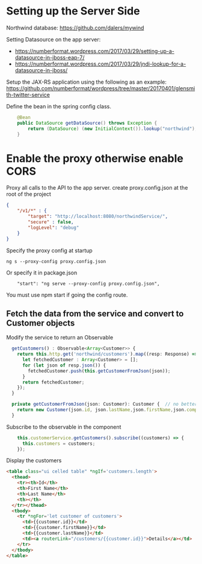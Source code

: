 # Setting up the Server Side

Northwind database:
https://github.com/dalers/mywind

Setting Datasource on the app server:
* https://numberformat.wordpress.com/2017/03/29/setting-up-a-datasource-in-jboss-eap-7/
* https://numberformat.wordpress.com/2017/03/29/jndi-lookup-for-a-datasource-in-jboss/

Setup the JAX-RS application using the following as an example:
https://github.com/numberformat/wordpress/tree/master/20170401/glensmith-twitter-service

Define the bean in the spring config class.
```java
	@Bean
	public DataSource getDataSource() throws Exception {
		return (DataSource) (new InitialContext()).lookup("northwind");
	}
```

# Enable the proxy otherwise enable CORS
Proxy all calls to the API to the app server.
create proxy.config.json at the root of the project
```json
{
    "/v1/*" : {
        "target": "http://localhost:8080/northwindService/",
        "secure" : false,
        "logLevel": "debug"
    }
}
```

Specify the proxy config at startup
```
ng s --proxy-config proxy.config.json
```
Or specify it in package.json
```
    "start": "ng serve --proxy-config proxy.config.json",
```
You must use npm start if going the config route.


## Fetch the data from the service and convert to Customer objects
Modify the service to return an Observable
```typescript
  getCustomers() : Observable<Array<Customer>> {
    return this.http.get('northwind/customers').map((resp: Response) => {
      let fetchedCustomer : Array<Customer> = [];
      for (let json of resp.json()) {        
        fetchedCustomer.push(this.getCustomerFromJson(json));
      }
      return fetchedCustomer;
    });
  }

  private getCustomerFromJson(json: Customer): Customer {  // no better way...
    return new Customer(json.id, json.lastName,json.firstName,json.company);
  }
```

Subscribe to the observable in the component
```typescript
    this.customerService.getCustomers().subscribe((customers) => {
      this.customers = customers;
    });
```
Display the customers
```html
<table class="ui celled table" *ngIf='customers.length'>
  <thead>
    <tr><th>Id</th>
    <th>First Name</th>
    <th>Last Name</th>
    <th></th>
  </tr></thead>
  <tbody>
    <tr *ngFor='let customer of customers'>
      <td>{{customer.id}}</td>
      <td>{{customer.firstName}}</td>
      <td>{{customer.lastName}}</td>
      <td><a routerLink="/customers/{{customer.id}}">Details</a></td>
    </tr>
  </tbody>
</table>

```
